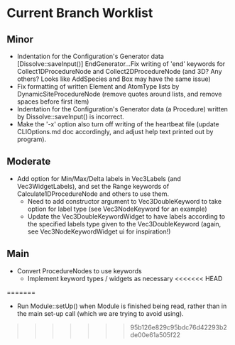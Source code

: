 # Current Branch Worklist

## Minor 
- Indentation for the Configuration's Generator data [Dissolve::saveInput()] EndGenerator...Fix writing of 'end' keywords for Collect1DProcedureNode and Collect2DProcedureNode (and 3D? Any others? Looks like AddSpecies and Box may have the same issue)
- Fix formatting of written Element and AtomType lists by DynamicSiteProcedureNode (remove quotes around lists, and remove spaces before first item)
- Indentation for the Configuration's Generator data (a Procedure) written by Dissolve::saveInput() is incorrect.
- Make the '-x' option also turn off writing of the heartbeat file (update CLIOptions.md doc accordingly, and adjust help text printed out by program).
## Moderate
- Add option for Min/Max/Delta labels in Vec3Labels (and Vec3WidgetLabels), and set the Range keywords of Calculate1DProcedureNode and others to use them.
  - Need to add constructor argument to Vec3DoubleKeyword to take option for label type (see Vec3NodeKeyword for an example)
  - Update the Vec3DoubleKeywordWidget to have labels according to the specified labels type given to the Vec3DoubleKeyword (again, see Vec3NodeKeywordWidget ui for inspiration!)

## Main
- Convert ProcedureNodes to use keywords
  - Implement keyword types / widgets as necessary
<<<<<<< HEAD

=======
- Run Module::setUp() when Module is finished being read, rather than in the main set-up call (which we are trying to avoid using).
>>>>>>> 95b126e829c95bdc76d42293b2de00e61a505f22

